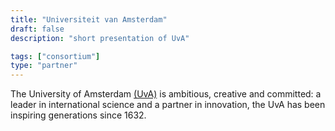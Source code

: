 ```yaml
---
title: "Universiteit van Amsterdam"
draft: false
description: "short presentation of UvA"

tags: ["consortium"]
type: "partner" 
---
```


The University of Amsterdam [(UvA)](https://www.uva.nl/en) is ambitious, creative and committed: a leader in international science and a partner in innovation, the UvA has been inspiring generations since 1632. 
